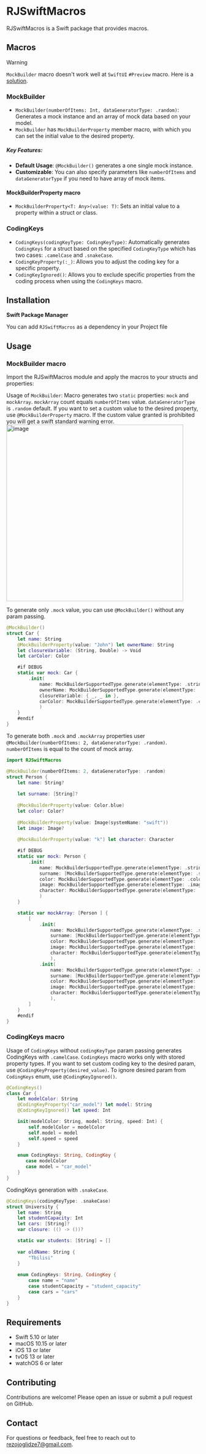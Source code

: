 # RJSwiftMacros

RJSwiftMacros is a Swift package that provides macros.

## Macros

> [!WARNING]  
> `MockBuilder` macro doesn't work well at `SwiftUI` `#Preview` macro. Here is a [solution](https://stackoverflow.com/questions/78856674/does-attached-macros-work-in-the-preview-body/78856731#78856731).

### MockBuilder
- ``MockBuilder(numberOfItems: Int, dataGeneratorType: .random)``: Generates a mock instance and an array of mock data based on your model.
- `MockBuilder` has `MockBuilderProperty` member macro, with which you can set the initial value to the desired property.
  
##### Key Features:
- **Default Usage**: `@MockBuilder()` generates a one single mock instance.
- **Customizable**: You can also specify parameters like `numberOfItems` and `dataGeneratorType` if you need to have array of mock items.

#### MockBuilderProperty macro
- ``MockBuilderProperty<T: Any>(value: T)``: Sets an initial value to a property within a struct or class. 

### CodingKeys
- ``CodingKeys(codingKeyType: CodingKeyType)``: Automatically generates `CodingKeys` for a struct based on the specified `CodingKeyType` which has two cases: `.camelCase` and `.snakeCase`.
- ``CodingKeyProperty(:_)``: Allows you to adjust the coding key for a specific property.
- ``CodingKeyIgnored()``: Allows you to exclude specific properties from the coding process when using the `CodingKeys` macro.



## Installation
**Swift Package Manager**

You can add `RJSwiftMacros` as a dependency in your Project file


## Usage

### MockBuilder macro
Import the RJSwiftMacros module and apply the macros to your structs and properties:

Usage of `MockBuilder`: 
Macro generates two `static` properties: `mock` and `mockArray`. `mockArray` count equals `numberOfItems` value. `dataGeneratorType` is `.random` default. If you want to set a custom value to the desired property, use `@MockBuilderProperty` macro. If the custom value granted is prohibited you will get a swift standard warning error. <img width="461" alt="image" src="https://github.com/user-attachments/assets/3a559982-d70b-4d91-a2a4-5b9f08cebdf4">

To generate only `.mock` value, you can use `@MockBuilder()` without any param passing.
```swift
@MockBuilder()
struct Car {
    let name: String
    @MockBuilderProperty(value: "John") let ownerName: String
    let closureVariable: (String, Double) -> Void
    let carColor: Color

    #if DEBUG
    static var mock: Car {
        .init(
            name: MockBuilderSupportedType.generate(elementType: .string(), generatorType: .random) as! String,
            ownerName: MockBuilderSupportedType.generate(elementType: .string("John")) as! String,
            closureVariable: { _, _ in },
            carColor: MockBuilderSupportedType.generate(elementType: .color(), generatorType: .random) as! Color
            )
    }
    #endif
}
```

To generate both `.mock` and `.mockArray` properties user `@MockBuilder(numberOfItems: 2, dataGeneratorType: .random)`. `numberOfItems` is equal to the count of mock array.
```swift
import RJSwiftMacros

@MockBuilder(numberOfItems: 2, dataGeneratorType: .random)
struct Person {
    let name: String?
    
    let surname: [String]?
    
    @MockBuilderProperty(value: Color.blue)
    let color: Color?
    
    @MockBuilderProperty(value: Image(systemName: "swift"))
    let image: Image?
    
    @MockBuilderProperty(value: "k") let character: Character

    #if DEBUG
    static var mock: Person {
        .init(
            name: MockBuilderSupportedType.generate(elementType: .string(), generatorType: .random) as? String,
            surname: [MockBuilderSupportedType.generate(elementType: .string(), generatorType: .random) as! String],
            color: MockBuilderSupportedType.generate(elementType: .color(Color.blue)) as! Color,
            image: MockBuilderSupportedType.generate(elementType: .image(Image(systemName: "swift"))) as! Image,
            character: MockBuilderSupportedType.generate(elementType: .character("k")) as! Character
            )
    }

    static var mockArray: [Person ] {
        [
            .init(
                name: MockBuilderSupportedType.generate(elementType: .string(), generatorType: .random) as? String,
                surname: [MockBuilderSupportedType.generate(elementType: .string(), generatorType: .random) as! String],
                color: MockBuilderSupportedType.generate(elementType: .color(Color.blue)) as! Color,
                image: MockBuilderSupportedType.generate(elementType: .image(Image(systemName: "swift"))) as! Image,
                character: MockBuilderSupportedType.generate(elementType: .character("k")) as! Character
                ),
            .init(
                name: MockBuilderSupportedType.generate(elementType: .string(), generatorType: .random) as? String,
                surname: [MockBuilderSupportedType.generate(elementType: .string(), generatorType: .random) as! String],
                color: MockBuilderSupportedType.generate(elementType: .color(Color.blue)) as! Color,
                image: MockBuilderSupportedType.generate(elementType: .image(Image(systemName: "swift"))) as! Image,
                character: MockBuilderSupportedType.generate(elementType: .character("k")) as! Character
                ),
        ]
    }
    #endif
}
```

### CodingKeys macro
Usage of `CodingKeys` without `codingKeyType` param passing generates CodingKeys with `.camelCase`. `CodingKeys` macro works only with stored property types. If you want to set custom coding key to the desired param, use `@CodingKeyProperty(desired_value)`. To ignore desired param from `CodingKeys` enum, use `@CodingKeyIgnored()`.
```swift
@CodingKeys()
class Car {
    let modelColor: String
    @CodingKeyProperty("car_model") let model: String
    @CodingKeyIgnored() let speed: Int

    init(modelColor: String, model: String, speed: Int) {
        self.modelColor = modelColor
        self.model = model
        self.speed = speed
    }

    enum CodingKeys: String, CodingKey {
       case modelColor
       case model = "car_model"
    }
}
```

CodingKeys generation with `.snakeCase`.
```swift
@CodingKeys(codingKeyType: .snakeCase)
struct University {
    let name: String
    let studentCapacity: Int
    let cars: [String]?
    var closure: (() -> ())?

    static var students: [String] = []
    
    var oldName: String {
        "Tbilisi"
    }
    
    enum CodingKeys: String, CodingKey {
        case name = "name"
        case studentCapacity = "student_capacity"
        case cars = "cars"
    }
}
```

## Requirements

- Swift 5.10 or later
- macOS 10.15 or later
- iOS 13 or later
- tvOS 13 or later
- watchOS 6 or later
  
## Contributing
Contributions are welcome! Please open an issue or submit a pull request on GitHub.


## Contact
For questions or feedback, feel free to reach out to rezojoglidze7@gmail.com.
